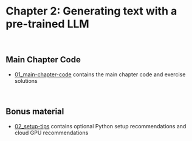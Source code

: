 # Chapter 2: Generating text with a pre-trained LLM

&nbsp;
## Main Chapter Code

- [01_main-chapter-code](01_main-chapter-code) contains the main chapter code and exercise solutions

&nbsp;
## Bonus material

- [02_setup-tips](02_setup-tips/)  contains optional Python setup recommendations and cloud GPU recommendations



